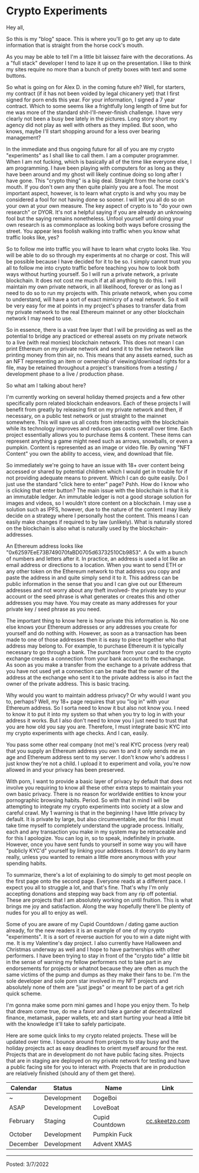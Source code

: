 # Crypto Experiments

Hey all,

So this is my "blog" space. This is where you'll go to get any up to date information that is straight from the horse cock's mouth.

As you may be able to tell I'm a little bit laissez faire with the decorations. As a "full stack" developer I tend to laze it up on the presentation. I like to think my sites require no more than a bunch of pretty boxes with text and some buttons.

So what is going on for Alex D. in the coming future eh? Well, for starters, my contract (if it has not been voided by legal chicanery yet) that I first signed for porn ends this year. For your information, I signed a 7 year contract. Which to some seems like a frightfully long length of time but for me was more of the standard shit-I'll-never-finish challenge. I have very clearly not been a busy bee lately in the pictures. Long story short my agency did not play as well with others as they implied. But soon, who knows, maybe I'll start shopping around for a less over bearing management?

In the immediate and thus ongoing future for all of you are my crypto "experiments" as I shall like to call them. I am a computer programmer. When I am not fucking, which is basically all of the time like everyone else, I am programming. I have been playing with computers for as long as they have been around and my ghost will likely continue doing so long after I have gone. This "crypto thing" is a big deal. Straight from the horse cock's mouth. If you don't own any then quite plainly you are a fool. The most important aspect, however, is to learn what crypto is and why you may be considered a fool for not having done so sooner. I will let you all do so on your own at your own measure. The key aspect of crypto is to "do your own research" or DYOR. It's not a helpful saying if you are already an unknowing fool but the saying remains nonetheless. Unfool yourself until doing your own research is as commonplace as looking both ways before crossing the street. You appear less foolish walking into traffic when you know what traffic looks like, yes?

So to follow me into traffic you will have to learn what crypto looks like. You will be able to do so through my experiments at no charge or cost. This will be possible because I have decided for it to be so. I simply cannot trust you all to follow me into crypto traffic before teaching you how to look both ways without hurting yourself. So I will run a private network, a private blockchain. It does not cost me much if at all anything to do this. I will maintain my own private network, in all likelihood, forever or as long as I need to do so to run my projects with. This private network, when you come to understand, will have a sort of exact mimicry of a real network. So it will be very easy for me at points in my project's phases to transfer data from my private network to the real Ethereum mainnet or any other blockchain network I may need to use.

So in essence, there is a vast free layer that I will be providing as well as the potential to bridge any practiced or ethereal assets on my private network to a live (with real monies) blockchain network. This does not mean I can print Ethereum on my private network and send it to the live network like printing money from thin air, no. This means that any assets earned, such as an NFT representing an item or ownership of viewing/download rights for a file, may be retained throughout a project's transitions from a testing / development phase to a live / production phase. 

So what am I talking about here?

I'm currently working on several holiday themed projects and a few other specifically porn related blockchain endeavors. Each of these projects I will benefit from greatly by releasing first on my private network and then, if necessary, on a public test network or just straight to the mainnet somewhere. This will save us all costs from interacting with the blockchain while its technology improves and reduces gas costs overall over time. Each project essentially allows you to purchase items & content. These items can represent anything a game might need such as arrows, snowballs, or even a pumpkin. Content is represented as an image or video file. By owning "NFT Content" you own the ability to access, view, and download that file.

So immediately we're going to have an issue with 18+ over content being accessed or shared by potential children which I would get in trouble for if not providing adequate means to prevent. Which I can do quite easily. Do I just use the standard "click here to enter" page? Pshh. How do I know who is clicking that enter button? The main issue with the blockchain is that it is an immutable ledger. An immutable ledger is not a good storage solution for images and videos, so I wouldn't store content on a blockchain. I may use a solution such as IPFS, however, due to the nature of the content I may likely decide on a strategy where I personally host the content. This means I can easily make changes if required to by law (unlikely). What is naturally stored on the blockchain is also what is naturally used by the blockchain- addresses.

An Ethereum address looks like "0x62597EeE73B749070faBD0705d63732510Cb9853". A 0x with a bunch of numbers and letters after it. In practice, an address is used a lot like an email address or directions to a location. When you want to send ETH or any other token on the Ethereum network to that address you copy and paste the address in and quite simply send it to it. This address can be public information in the sense that you and I can give out our Ethereum addresses and not worry about any theft involved- the private key to your account or the seed phrase is what generates or creates this and other addresses you may have. You may create as many addresses for your private key / seed phrase as you need.

The important thing to know here is how private this information is. No one else knows your Ethereum addresses or any addresses you create for yourself and do nothing with. However, as soon as a transaction has been made to one of those addresses then it is easy to piece together who that address may belong to. For example, to purchase Ethereum it is typically necessary to go through a bank. The purchase from your card to the crypto exchange creates a connection from your bank account to the exchange. As soon as you make a transfer from the exchange to a private address that you have not used yet a connection can be made that the owner of the address at the exchange who sent it to the private address is also in fact the owner of the private address. This is basic tracing.

Why would you want to maintain address privacy? Or why would I want you to, perhaps? Well, my 18+ page requires that you "log in" with your Ethereum address. So I sorta need to know it but also not know you. I need to know it to put it into my system so that when you try to log in with your address it works. But I also don't need to know you I just need to trust that you are how old you say you are. Therefore, I must integrate basic KYC into my crypto experiments with age checks. And I can, easily.

You pass some other real company (not me)'s real KYC process (very real) that you supply an Ethereum address you own to and it only sends me an age and Ethereum address sent to my server. I don't know who's address I just know they're not a child. I upload it to experiment and voila, you're now allowed in and your privacy has been preserved.

With porn, I want to provide a basic layer of privacy by default that does not involve you requiring to know all these other extra steps to maintain your own basic privacy. There is no reason for worldwide entities to know your pornographic browsing habits. Period. So with that in mind I will be attempting to integrate my crypto experiments into society at a slow and careful crawl. My 1 warning is that in the beginning I have little privacy by default. It is private by large, but also circumventable, and for this I must take time myself to completely understand the upgrade process. Initially, each and any transaction you make in my system may be retraceable and for this I apologize. You can log in, so to speak, indefinitely in private. However, once you have sent funds to yourself in some way you will have "publicly KYC'd" yourself by linking your addresses. It doesn't do any harm really, unless you wanted to remain a little more anonymous with your spending habits.

To summarize, there's a lot of explaining to do simply to get most people on the first page onto the second page. Everyone reads at a different pace. I expect you all to struggle a lot, and that's fine. That's why I'm only accepting donations and stepping way back from any rip off potential. These are projects that I am absolutely working on until fruition. This is what brings me joy and satisfaction. Along the way hopefully there'll be plenty of nudes for you all to enjoy as well.

Some of you are aware of my Cupid Countdown / dating game auction already, for the new readers it is an example of one of my crypto "experiments". It is a sort of reverse auction for you to win a date night with me. It is my Valentine's day project. I also currently have Halloween and Christmas underway as well and I hope to have partnerships with other performers. I have been trying to stay in front of the "crypto tide" a little bit in the sense of warning my fellow performers not to take part in any endorsements for projects or whatnot because they are often as much the same victims of the pump and dumps as they make their fans to be. I'm the sole developer and sole porn star involved in my NFT projects and absolutely none of them are "just jpegs" or meant to be part of a get rich quick scheme.

I'm gonna make some porn mini games and I hope you enjoy them. To help that dream come true, do me a favor and take a gander at decentralized finance, metamask, paper wallets, etc and start hurting your head a little bit with the knowledge it'll take to safely participate.

Here are some quick links to my crypto related projects. These will be updated over time. I bounce around from projects to stay busy and the holiday projects act as easy deadlines to orient myself around for the rest. Projects that are in development do not have public facing sites. Projects that are in staging are deployed on my private network for testing and have a public facing site for you to interact with. Projects that are in production are relatively finished (should any of them get there).


| Calendar    | Status        || Name              || Link               |
|-------------|---------------|-|------------------|-|-------------------|
| ~           | Development   || DogeBoi           ||                    |
| ASAP        | Development   || LoveBoat          ||                    |
| February    | Staging       || Cupid Countdown   || [cc.skeetzo.com](//cc.skeetzo.com)   |
| October     | Development   || Pumpkin Fuck      ||                    |
| December    | Development   || Advent XMAS       ||                    |

---

Posted: 3/7/2022